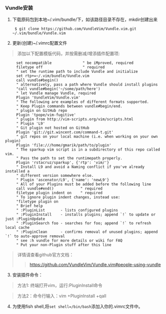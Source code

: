 ### Vundle安装
1. 下载原码包到本地~/.vim/bundle/下，如该路径目录不存在，mkdir创建出来

        $ git clone https://github.com/VundleVim/Vundle.vim.git ~/.vim/bundle/Vundle.vim
2. 更新(创建)~/.vimrc配置文件
> 添加以下配置模版代码，并按需删减/增添插件配置项:

         set nocompatible              " be iMproved, required
	     filetype off                  " required
	     " set the runtime path to include Vundle and initialize
	     set rtp+=~/.vim/bundle/Vundle.vim
	     call vundle#begin()
	     " alternatively, pass a path where Vundle should install plugins
	     "call vundle#begin('~/some/path/here')
	     " let Vundle manage Vundle, required
	     Plugin 'VundleVim/Vundle.vim'
	     " The following are examples of different formats supported.
	     " Keep Plugin commands between vundle#begin/end.
	     " plugin on GitHub repo
	     Plugin 'tpope/vim-fugitive'
	     " plugin from http://vim-scripts.org/vim/scripts.html
	     " Plugin 'L9'
	     " Git plugin not hosted on GitHub
	     Plugin 'git://git.wincent.com/command-t.git'
	     " git repos on your local machine (i.e. when working on your own plugin)
	     Plugin 'file:///home/gmarik/path/to/plugin'
	     " The sparkup vim script is in a subdirectory of this repo called vim.
	     " Pass the path to set the runtimepath properly.
	     Plugin 'rstacruz/sparkup', {'rtp': 'vim/'}
	     " Install L9 and avoid a Naming conflict if you've already installed a
	     " different version somewhere else.
	     " Plugin 'ascenator/L9', {'name': 'newL9'}
	     " All of your Plugins must be added before the following line
	     call vundle#end()            " required
	     filetype plugin indent on    " required
	     " To ignore plugin indent changes, instead use:
	     "filetype plugin on
	     " Brief help
	     " :PluginList       - lists configured plugins
	     " :PluginInstall    - installs plugins; append `!` to update or just :PluginUpdate
	     " :PluginSearch foo - searches for foo; append `!` to refresh local cache
	     " :PluginClean      - confirms removal of unused plugins; append `!` to auto-approve removal
	     " see :h vundle for more details or wiki for FAQ
	     " Put your non-Plugin stuff after this line
> 详情请查看github官方文档：
> > https://github.com/VundleVim/Vundle.vim#people-using-vundle
3. 安装插件命令：
>方法1: 终端打开vim，运行:PluginInstall命令

>方法2：命令行输入：vim +PluginInstall +qall
4. 为使用fish shell,将`set shell=/bin/bash`添加入你的.vimrc文件中。

